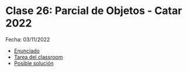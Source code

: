 # Clase 26: Parcial de Objetos - Catar 2022

Fecha: 03/11/2022

- [Enunciado](https://docs.google.com/document/d/1eq-tT2of7Cac-BhaRde-HxqF5wrEtzU4xH-paQ8iXEg/edit?usp=sharing)
- [Tarea del classroom](https://classroom.github.com/a/X0moTBxg)
- [Posible solución](https://github.com/pdepjm/2022-o-parcialcatar-asanzo)
